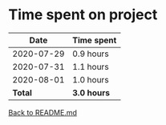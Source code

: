 Time spent on project
=====================

| Date       | Time spent     |
| ---------- | -------------- |
| 2020-07-29 | 0.9 hours      |
| 2020-07-31 | 1.1 hours      |
| 2020-08-01 | 1.0 hours      |
| **Total**  | **3.0 hours**  |

[Back to README.md](README.md)
